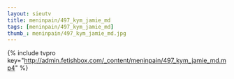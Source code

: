 ```yaml
--- 
layout: sieutv
title: meninpain/497_kym_jamie_md
tags: [meninpain/497_kym_jamie_md]
thumb_: meninpain/497_kym_jamie_md.jpg
---
```

{% include tvpro key="http://admin.fetishbox.com/_content/meninpain/497_kym_jamie_md.mp4" %} 

